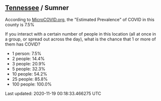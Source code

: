 
## [Tennessee](/united-states/tennessee) / Sumner

According to [MicroCOVID.org](http://microcovid.org),
the "Estimated Prevalence" of COVID in this county is 7.5%

If you interact with a certain number of people in this location
(all at once in a group, or spread out across the day), what is the chance that
1 or more of them has COVID?

- 1 person: 7.5%
- 2 people: 14.4%
- 3 people: 20.9%
- 5 people: 32.3%
- 10 people: 54.2%
- 25 people: 85.8%
- 100 people: 100.0%

Last updated: 2020-11-19 00:18:33.466275 UTC
